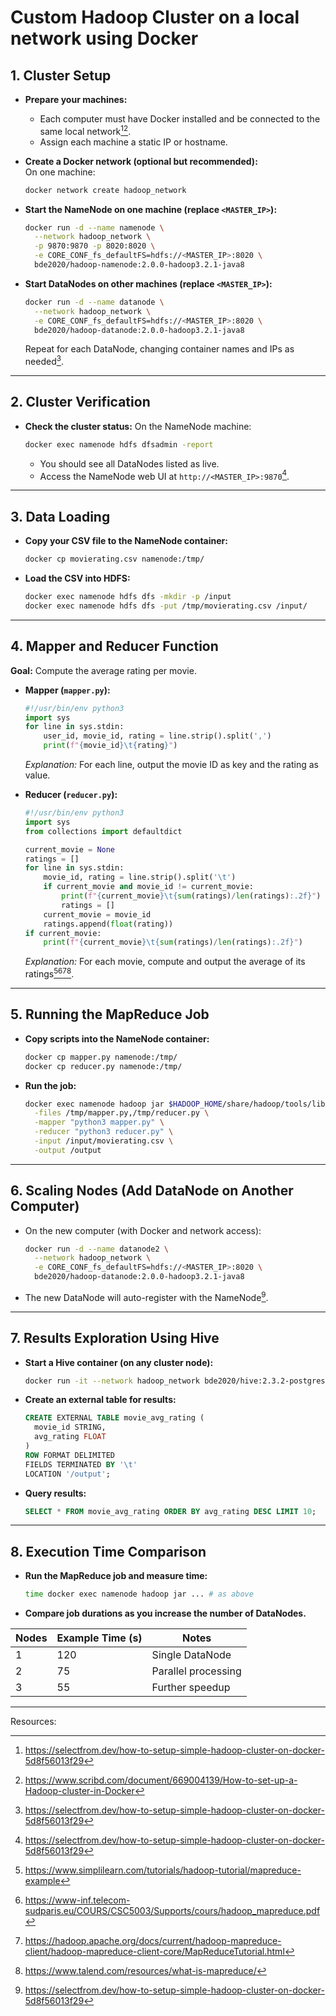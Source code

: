 # Custom Hadoop Cluster on a local network using Docker

## **1. Cluster Setup**

- **Prepare your machines:**  
  - Each computer must have Docker installed and be connected to the same local network[^3][^5].
  - Assign each machine a static IP or hostname.

- **Create a Docker network (optional but recommended):**  
  On one machine:
  ```bash
  docker network create hadoop_network
  ```

- **Start the NameNode on one machine (replace `<MASTER_IP>`):**
  ```bash
  docker run -d --name namenode \
    --network hadoop_network \
    -p 9870:9870 -p 8020:8020 \
    -e CORE_CONF_fs_defaultFS=hdfs://<MASTER_IP>:8020 \
    bde2020/hadoop-namenode:2.0.0-hadoop3.2.1-java8
  ```

- **Start DataNodes on other machines (replace `<MASTER_IP>`):**
  ```bash
  docker run -d --name datanode \
    --network hadoop_network \
    -e CORE_CONF_fs_defaultFS=hdfs://<MASTER_IP>:8020 \
    bde2020/hadoop-datanode:2.0.0-hadoop3.2.1-java8
  ```
  Repeat for each DataNode, changing container names and IPs as needed[^3].

---

## **2. Cluster Verification**

- **Check the cluster status:**
  On the NameNode machine:
  ```bash
  docker exec namenode hdfs dfsadmin -report
  ```
  - You should see all DataNodes listed as live.
  - Access the NameNode web UI at `http://<MASTER_IP>:9870`[^3].

---

## **3. Data Loading**

- **Copy your CSV file to the NameNode container:**
  ```bash
  docker cp movierating.csv namenode:/tmp/
  ```

- **Load the CSV into HDFS:**
  ```bash
  docker exec namenode hdfs dfs -mkdir -p /input
  docker exec namenode hdfs dfs -put /tmp/movierating.csv /input/
  ```

---

## **4. Mapper and Reducer Function**

**Goal:** Compute the average rating per movie.

- **Mapper (`mapper.py`):**
  ```python
  #!/usr/bin/env python3
  import sys
  for line in sys.stdin:
      user_id, movie_id, rating = line.strip().split(',')
      print(f"{movie_id}\t{rating}")
  ```
  *Explanation:* For each line, output the movie ID as key and the rating as value.

- **Reducer (`reducer.py`):**
  ```python
  #!/usr/bin/env python3
  import sys
  from collections import defaultdict

  current_movie = None
  ratings = []
  for line in sys.stdin:
      movie_id, rating = line.strip().split('\t')
      if current_movie and movie_id != current_movie:
          print(f"{current_movie}\t{sum(ratings)/len(ratings):.2f}")
          ratings = []
      current_movie = movie_id
      ratings.append(float(rating))
  if current_movie:
      print(f"{current_movie}\t{sum(ratings)/len(ratings):.2f}")
  ```
  *Explanation:* For each movie, compute and output the average of its ratings[^6][^8][^9][^11].

---

## **5. Running the MapReduce Job**

- **Copy scripts into the NameNode container:**
  ```bash
  docker cp mapper.py namenode:/tmp/
  docker cp reducer.py namenode:/tmp/
  ```

- **Run the job:**
  ```bash
  docker exec namenode hadoop jar $HADOOP_HOME/share/hadoop/tools/lib/hadoop-streaming-*.jar \
    -files /tmp/mapper.py,/tmp/reducer.py \
    -mapper "python3 mapper.py" \
    -reducer "python3 reducer.py" \
    -input /input/movierating.csv \
    -output /output
  ```

---

## **6. Scaling Nodes (Add DataNode on Another Computer)**

- On the new computer (with Docker and network access):
  ```bash
  docker run -d --name datanode2 \
    --network hadoop_network \
    -e CORE_CONF_fs_defaultFS=hdfs://<MASTER_IP>:8020 \
    bde2020/hadoop-datanode:2.0.0-hadoop3.2.1-java8
  ```
- The new DataNode will auto-register with the NameNode[^3].

---

## **7. Results Exploration Using Hive**

- **Start a Hive container (on any cluster node):**
  ```bash
  docker run -it --network hadoop_network bde2020/hive:2.3.2-postgresql-metastore
  ```

- **Create an external table for results:**
  ```sql
  CREATE EXTERNAL TABLE movie_avg_rating (
    movie_id STRING,
    avg_rating FLOAT
  )
  ROW FORMAT DELIMITED
  FIELDS TERMINATED BY '\t'
  LOCATION '/output';
  ```

- **Query results:**
  ```sql
  SELECT * FROM movie_avg_rating ORDER BY avg_rating DESC LIMIT 10;
  ```

---

## **8. Execution Time Comparison**

- **Run the MapReduce job and measure time:**
  ```bash
  time docker exec namenode hadoop jar ... # as above
  ```
- **Compare job durations as you increase the number of DataNodes.**

| Nodes | Example Time (s) | Notes                    |
|-------|------------------|--------------------------|
| 1     | 120              | Single DataNode          |
| 2     | 75               | Parallel processing      |
| 3     | 55               | Further speedup          |

--- 

Resources:
[^1]: https://www.youtube.com/watch?v=FvVaQrQC6_w
[^2]: https://www.youtube.com/watch?v=PMQkrk8OEGk
[^3]: https://selectfrom.dev/how-to-setup-simple-hadoop-cluster-on-docker-5d8f56013f29
[^4]: https://github.com/spraharaj-projects/hadoop-environment
[^5]: https://www.scribd.com/document/669004139/How-to-set-up-a-Hadoop-cluster-in-Docker
[^6]: https://www.simplilearn.com/tutorials/hadoop-tutorial/mapreduce-example
[^7]: https://marcel-jan.eu/datablog/2020/10/25/i-built-a-working-hadoop-spark-hive-cluster-on-docker-here-is-how/
[^8]: https://www-inf.telecom-sudparis.eu/COURS/CSC5003/Supports/cours/hadoop_mapreduce.pdf
[^9]: https://hadoop.apache.org/docs/current/hadoop-mapreduce-client/hadoop-mapreduce-client-core/MapReduceTutorial.html
[^10]: https://hadoop.apache.org/docs/r1.2.1/mapred_tutorial.html
[^11]: https://www.talend.com/resources/what-is-mapreduce/
